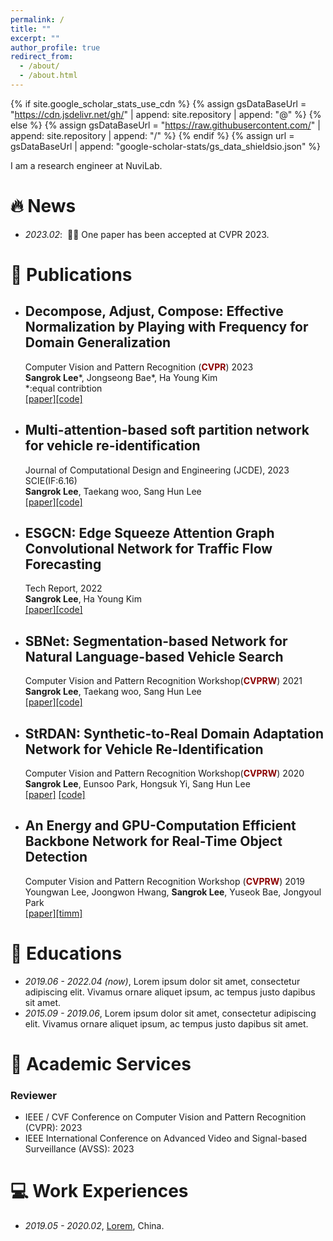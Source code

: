 ```yaml
---
permalink: /
title: ""
excerpt: ""
author_profile: true
redirect_from: 
  - /about/
  - /about.html
---
```


{% if site.google_scholar_stats_use_cdn %}
{% assign gsDataBaseUrl = "https://cdn.jsdelivr.net/gh/" | append: site.repository | append: "@" %}
{% else %}
{% assign gsDataBaseUrl = "https://raw.githubusercontent.com/" | append: site.repository | append: "/" %}
{% endif %}
{% assign url = gsDataBaseUrl | append: "google-scholar-stats/gs_data_shieldsio.json" %}

<span class='anchor' id='about-me'></span>
I am a research engineer at NuviLab.



# 🔥 News
- *2023.02*: &nbsp;🎉🎉 One paper has been accepted at CVPR 2023.

# 📝 Publications 

* ## Decompose, Adjust, Compose: Effective Normalization by Playing with Frequency for Domain Generalization <br>
    Computer Vision and Pattern Recognition (<span style="color:darkred">**CVPR**</span>) 2023  <br>
    **Sangrok Lee**\*, Jongseong Bae\*, Ha Young Kim <br>
    *:equal contribtion <br>
    [[paper]](https://arxiv.org/abs/2303.02328)[[code]](https://github.com/sangrokleeeeee/DAC) <br>

 * ## Multi-attention-based soft partition network for vehicle re-identification <br>
    Journal of Computational Design and Engineering (JCDE), 2023 SCIE(IF:6.16) <br>
    **Sangrok Lee**, Taekang woo, Sang Hun Lee <br>
    [[paper]](https://arxiv.org/abs/2104.10401)[[code]](https://github.com/sangrokleeeeee/MUSP) <br>

  * ## ESGCN: Edge Squeeze Attention Graph Convolutional Network for Traffic Flow Forecasting <br>
    Tech Report, 2022  <br>
    **Sangrok Lee**, Ha Young Kim <br>
    [[paper]](https://arxiv.org/abs/2307.01227)[[code]](https://github.com/sangrokleeeeee/ESGCN) <br>
 
 * ## SBNet: Segmentation-based Network for Natural Language-based Vehicle Search <br>
    Computer Vision and Pattern Recognition Workshop(<span style="color:darkred">**CVPRW**</span>) 2021  <br>
    **Sangrok Lee**, Taekang woo, Sang Hun Lee <br>
    [[paper]](https://openaccess.thecvf.com/content/CVPR2021W/AICity/html/Lee_SBNet_Segmentation-Based_Network_for_Natural_Language-Based_Vehicle_Search_CVPRW_2021_paper.html)[[code]](https://github.com/sangrokleeeeee/SBNet) <br>
    
 * ## StRDAN: Synthetic-to-Real Domain Adaptation Network for Vehicle Re-Identification <br>
    Computer Vision and Pattern Recognition Workshop(<span style="color:darkred">**CVPRW**</span>) 2020  <br>
    **Sangrok Lee**, Eunsoo Park, Hongsuk Yi, Sang Hun Lee <br>
    [[paper]](https://openaccess.thecvf.com/content_CVPRW_2020/html/w35/Lee_StRDAN_Synthetic-to-Real_Domain_Adaptation_Network_for_Vehicle_Re-Identification_CVPRW_2020_paper.html) [[code]](https://github.com/sangrokleeeeee/STRDAN) <br>

 * ## An Energy and GPU-Computation Efficient Backbone Network for Real-Time Object Detection <br>
    Computer Vision and Pattern Recognition Workshop (<span style="color:darkred">**CVPRW**</span>) 2019<br>
    Youngwan Lee, Joongwon Hwang, **Sangrok Lee**, Yuseok Bae, Jongyoul Park<br>
    [[paper]](https://openaccess.thecvf.com/content_CVPRW_2019/html/CEFRL/Lee_An_Energy_and_GPU-Computation_Efficient_Backbone_Network_for_Real-Time_Object_CVPRW_2019_paper.html)[[timm]](https://huggingface.co/docs/timm/models/ese-vovnet) <br>


# 📖 Educations
- *2019.06 - 2022.04 (now)*, Lorem ipsum dolor sit amet, consectetur adipiscing elit. Vivamus ornare aliquet ipsum, ac tempus justo dapibus sit amet. 
- *2015.09 - 2019.06*, Lorem ipsum dolor sit amet, consectetur adipiscing elit. Vivamus ornare aliquet ipsum, ac tempus justo dapibus sit amet. 

# 💬 Academic Services
### Reviewer
- IEEE / CVF Conference on Computer Vision and Pattern Recognition (CVPR): 2023
- IEEE International Conference on Advanced Video and Signal-based Surveillance (AVSS): 2023

# 💻 Work Experiences
- *2019.05 - 2020.02*, [Lorem](https://github.com/), China.
